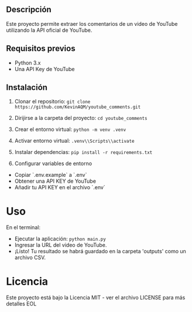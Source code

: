 ## Descripción
Este proyecto permite extraer los comentarios de un video de YouTube utilizando la API oficial de YouTube.

## Requisitos previos
- Python 3.x
- Una API Key de YouTube

## Instalación

1. Clonar el repositorio: ```git clone https://github.com/KevinAQM/youtube_comments.git```

2. Dirijirse a la carpeta del proyecto: ```cd youtube_comments```

3. Crear el entorno virtual: ```python -m venv .venv```

4. Activar entorno virtual: ```.venv\\Scripts\\activate```

5. Instalar dependencias: ```pip install -r requirements.txt```

6. Configurar variables de entorno
- Copiar \`.env.example\` a \`.env\`
- Obtener una API KEY de YouTube
- Añadir tu API KEY en el archivo \`.env\`

# Uso
En el terminal:
- Ejecutar la aplicación: ```python main.py```
- Ingresar la URL del video de YouTube.
- ¡Listo! Tu resultado se habrá guardado en la carpeta 'outputs' como un archivo CSV.

# Licencia
Este proyecto está bajo la Licencia MIT - ver el archivo LICENSE para más detalles
EOL
